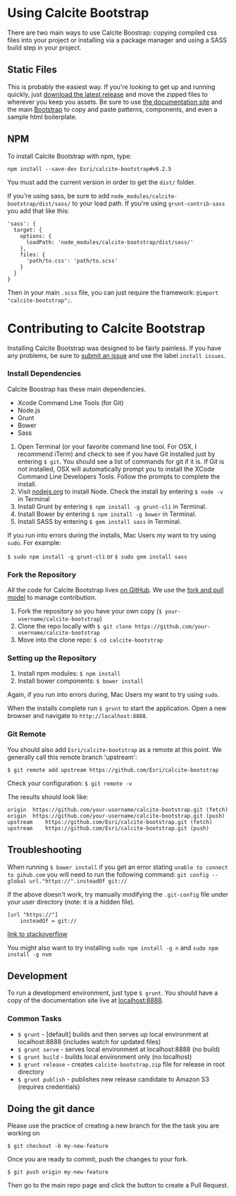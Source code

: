 # Using Calcite Bootstrap

There are two main ways to use Calcite Boostrap: copying compiled css files into your project or installing via a package manager and using a SASS build step in your project.

## Static Files

This is probably the easiest way. If you're looking to get up and running quickly, just [download the latest release](https://github.com/esri/calcite-bootstrap/releases) and move the zipped files to wherever you keep you assets. Be sure to use [the documentation site](http://esri.github.io/calcite-bootstrap/) and the main [Bootstrap](http://getbootstrap.com) to copy and paste patterns, components, and even a sample html boilerplate.

## NPM

To install Calcite Bootstrap with npm, type:

```
npm install --save-dev Esri/calcite-bootstrap#v0.2.5
```

You must add the current version in order to get the `dist/` folder.

If you're using sass, be sure to add `node_modules/calcite-bootstrap/dist/sass/` to your load path. If you're using `grunt-contrib-sass` you add that like this:

```
'sass': {
  target: {
    options: {
      loadPath: 'node_modules/calcite-bootstrap/dist/sass/'
    },
    files: {
      'path/to.css': 'path/to.scss'
    }
  }
}
```

Then in your main `.scss` file, you can just require the framework: `@import "calcite-bootstrap";`.

# Contributing to Calcite Bootstrap

Installing Calcite Bootstrap was designed to be fairly painless. If you have any problems, be sure to [submit an issue](https://github.com/Esri/calcite-bootstrap/issues/) and use the label `install issues`.

### Install Dependencies

Calcite Boostrap has these main dependencies. 

- Xcode Command Line Tools (for Git)
- Node.js
- Grunt
- Bower
- Sass

1. Open Terminal (or your favorite command line tool. For OSX, I recommend iTerm) and check to see if you have Git installed just by entering `$ git`. You should see a list of commands for git if it is. If Git is not installed, OSX will automatically prompt you to install the XCode Command Line Developers Tools. Follow the prompts to complete the install.
2. Visit [nodejs.org](http://nodejs.org/) to install Node. Check the install by entering `$ node -v` in Terminal
3. Install Grunt by entering `$ npm install -g grunt-cli` in Terminal.
4. Install Bower by entering `$ npm install -g bower` in Terminal.
5. Install SASS by entering `$ gem install sass` in Terminal.

If you run into errors during the installs, Mac Users my want to try using `sudo`. For example:

`$ sudo npm install -g grunt-cli` or `$ sudo gem install sass`

### Fork the Repository

All the code for Calcite Bootstrap lives [on GitHub](https://github.com/Esri/calcite-bootstrap). We use the [fork and pull model](https://help.github.com/articles/using-pull-requests/) to manage contribution.

1. Fork the repository so you have your own copy (`$ your-username/calcite-bootstrap`)
2. Clone the repo locally with `$ git clone https://github.com/your-username/calcite-bootstrap`
3. Move into the clone repo:  `$ cd calcite-bootstrap`

### Setting up the Repository

1. Install npm modules: `$ npm install`
2. Install bower components: `$ bower install`

Again, if you run into errors during, Mac Users my want to try using `sudo`.

When the installs complete run `$ grunt` to start the application. Open a new browser and navigate to `http://localhost:8888`.

### Git Remote
You should also add `Esri/calcite-bootstrap` as a remote at this point. We generally call this remote branch 'upstream':

```
$ git remote add upstream https://github.com/Esri/calcite-bootstrap
```

Check your configuration: `$ git remote -v`

The results should look like:
```
origin	https://github.com/your-username/calcite-bootstrap.git (fetch)
origin	https://github.com/your-username/calcite-bootstrap.git (push)
upstream	https://github.com/Esri/calcite-bootstrap.git (fetch)
upstream	https://github.com/Esri/calcite-bootstrap.git (push)
```

## Troubleshooting

When running `$ bower install` if you get an error stating `unable to connect to gihub.com` you will need to run the following command: `git config --global url."https://".insteadOf git://`

If the above doesn't work, try manually modifying the `.git-config` file under your user directory (note: it is a hidden file).

```
[url "https://"]
	insteadOf = git://
```
[link to stackoverflow](http://stackoverflow.com/questions/27417175/bower-install-libraries-issues)

You might also want to try installing `sudo npm install -g n` and `sudo npm install -g nvm`

## Development

To run a development environment, just type `$ grunt`. You should have a copy of the documentation site live at [localhost:8888](http://localhost:8888).

### Common Tasks

- `$ grunt` - [default] builds and then serves up local environment at localhost:8888 (includes watch for updated files)
- `$ grunt serve` - serves local environment at localhost:8888 (no build)
- `$ grunt build` - builds local environment only (no localhost)
- `$ grunt release` - creates `calcite-bootstrap.zip` file for release in root directory 
- `$ grunt publish` - publishes new release candidate to Amazon S3 (requires credentials)

## Doing the git dance

Please use the practice of creating a new branch for the the task you are working on

`$ git checkout -b my-new-feature`

Once you are ready to commit, push the changes to your fork.

`$ git push origin my-new-feature`

Then go to the main repo page and click the button to create a Pull Request.
